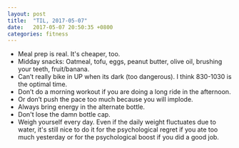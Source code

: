 ```yaml
---
layout: post
title:  "TIL, 2017-05-07"
date:   2017-05-07 20:50:35 +0800
categories: fitness
---
```


- Meal prep is real. It's cheaper, too.
- Midday snacks: Oatmeal, tofu, eggs, peanut butter, olive oil, brushing your teeth, fruit/banana.
- Can’t really bike in UP when its dark (too dangerous). I think 830-1030 is the optimal time.
- Don’t do a morning workout if you are doing a long ride in the afternoon.
- Or don’t push the pace too much because you will implode.
- Always bring energy in the alternate bottle.
- Don't lose the damn bottle cap.
- Weigh yourself every day. Even if the daily weight fluctuates due to water, it's still nice to do it for the psychological regret if you ate too much yesterday or for the psychological boost if you did a good job.
